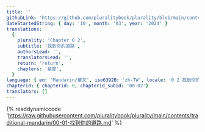 ```yaml
---
title: ''
githubLink: 'https://github.com/pluralitybook/plurality/blob/main/contents/traditional-mandarin/00-01-找到你的道路.md'
dateStartedString: { day: '10', month: '03', year: '2024' }
translations:
  {
    plurality: 'Chapter 0 2',
    subtitle: '找到你的道路',
    authorsLead: '',
    translatorsLead: '',
    return: 'return',
    chapters: '章節',
  }
language: { en: 'Mandarin/華文', iso6392B: 'zh-TW', locale: '0 2 找到你的道路' }
chapterid: { chapterid: 0, chapterid_subid: '00-02'}
translators: []
---
```

{% readdynamiccode 'https://raw.githubusercontent.com/pluralitybook/plurality/main/contents/traditional-mandarin/00-01-找到你的道路.md' %}
